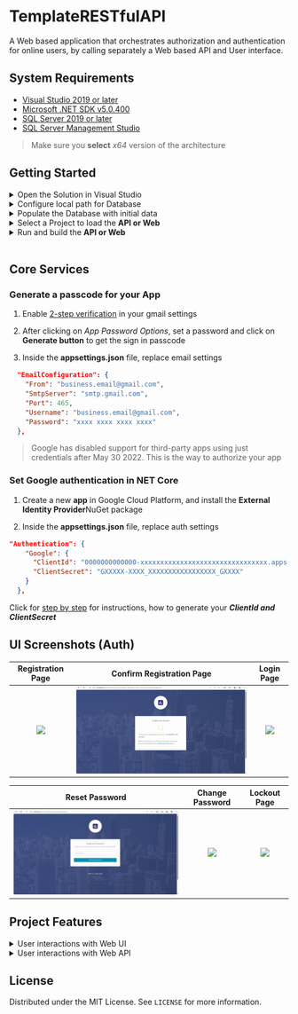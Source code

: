 # TemplateRESTfulAPI

A Web based application that orchestrates authorization and authentication for online users, by calling separately a Web based API and User interface.
<br>

## System Requirements

- [Visual Studio 2019 or later](https://visualstudio.microsoft.com/downloads/)
- [Microsoft .NET SDK v5.0.400](https://dotnet.microsoft.com/en-us/download/dotnet/5.0)
- [SQL Server 2019 or later](https://www.microsoft.com/en-us/sql-server/sql-server-downloads)
- [SQL Server Management Studio](https://learn.microsoft.com/en-us/sql/ssms/download-sql-server-management-studio-ssms?view=sql-server-ver16)

> Make sure you **select** <em>x64</em> version of the architecture

## Getting Started

<details>
  <summary>Open the Solution in Visual Studio</summary>

  <div align="left">
     <img src="https://github.com/andresmgomez/NETCoreAppTemplate/blob/main/screenshots/open-project.png" alt="Open the project in Visual Studio" width="500px" />
  </div>
</details>

<details>
  <summary>Configure local path for Database</summary>

Expand the <em>TemplateRESTful.API</em> and <em>TemplateRESTful.Web</em> folders

  <div align="left">
   <img src="https://github.com/andresmgomez/NETCoreAppTemplate/blob/main/screenshots/expand-projects.png" alt="Expand the Api or Web project" width="400px" />
  </div>

2. Open the <em>appsettings.json</em> file

 <div align="left">
     <img src="https://github.com/andresmgomez/NETCoreAppTemplate/blob/main/screenshots/db-project.png" alt="Configure the path for database" width="500px" />
</div>

3. Replace the following database settings

```SQL
Server=myServerAddress;Database=myDataBase;
```

with the correct settings for your Database Server

```SQL
  Data Source=SQL_SERVER\\SQL_DATABASE;Initial Catalog=DATABASE_NAME;
```

</details>

<details>
  <summary>Populate the Database with initial data</summary>

1. Click on **Tools** in the program menu bar
2. Then go to <em>NuGet Package Manager</em> and click on **Package Manager Console**

3. Run the following <em>command</em> to seed database

```cmd
  update-database -context IdentityContext -o OutputFolder
  update-database -context ApplicationDbContext -o OutputFolder
```

> Note: Make sure to select, **TemplateRESTful.Persistence** option to avoid errors.

</details>

<details>
  <summary>Select a Project to load the <strong>API or Web</strong></summary>

  <div align="left">
    <img src="https://github.com/andresmgomez/NETCoreAppTemplate/blob/main/screenshots/select-project.png" alt="Select and load the project" width="400px" />
  </div>

Right click on the <em>project solution</em>, and select <strong><em>Set as a Startup Project</em></strong>

</details>

<details>
  <summary>Run and build the <strong>API or Web</strong></summary>

Select the <em>TemplateRESTful.API</em> or <em>TemplateRESTful.Web</em>, then click on **IIS Express**

  <div align="left">
    <img src="https://github.com/andresmgomez/NETCoreAppTemplate/blob/main/screenshots/run-project.png" alt="Run and build the project" width="500px" />
  </div>

</details>
<br>

## Core Services

### Generate a passcode for your App

1. Enable [2-step verification](https://support.google.com/accounts/answer/10956730?hl=en) in your gmail settings

2. After clicking on <em>App Password Options</em>, set a password and click on **Generate button** to get the sign in passcode

3. Inside the **appsettings.json** file, replace email settings

```json
  "EmailConfiguration": {
    "From": "business.email@gmail.com",
    "SmtpServer": "smtp.gmail.com",
    "Port": 465,
    "Username": "business.email@gmail.com",
    "Password": "xxxx xxxx xxxx xxxx"
  },
```

> Google has disabled support for third-party apps using just credentials after May 30 2022. This is the way to authorize your app

### Set Google authentication in NET Core

1. Create a new **app** in Google Cloud Platform, and install the <strong>External Identity Provider</strong>NuGet package

2. Inside the **appsettings.json** file, replace auth settings

```json
"Authentication": {
    "Google": {
      "ClientId": "0000000000000-xxxxxxxxxxxxxxxxxxxxxxxxxxxxxxxx.apps.googleusercontent.com",
      "ClientSecret": "GXXXXX-XXXX_XXXXXXXXXXXXXXXXX_GXXXX"
    }
  },
```

Click for [step by step](https://learn.microsoft.com/en-us/aspnet/core/security/authentication/social/google-logins?view=aspnetcore-5.0) for instructions, how to generate your <strong><em>ClientId and ClientSecret</em></strong>
<br>

## UI Screenshots (Auth)

|                                          Registration Page                                          |                                          Confirm Registration Page                                          |                                            Login Page                                            |
| :-------------------------------------------------------------------------------------------------: | :---------------------------------------------------------------------------------------------------------: | :----------------------------------------------------------------------------------------------: |
| <img src="https://github.com/andresmgomez/NETCoreAppTemplate/blob/main/screenshots/register.gif" /> | <img src="https://github.com/andresmgomez/NETCoreAppTemplate/blob/main/screenshots/register-confirm.gif" /> | <img src="https://github.com/andresmgomez/NETCoreAppTemplate/blob/main/screenshots/login.gif" /> |

|                                            Reset Password                                             |                                            Change Password                                             |                                            Lockout Page                                            |
| :---------------------------------------------------------------------------------------------------: | :----------------------------------------------------------------------------------------------------: | :------------------------------------------------------------------------------------------------: |
| <img src="https://github.com/andresmgomez/NETCoreAppTemplate/blob/main/screenshots/reset-pass.gif" /> | <img src="https://github.com/andresmgomez/NETCoreAppTemplate/blob/main/screenshots/change-pass.gif" /> | <img src="https://github.com/andresmgomez/NETCoreAppTemplate/blob/main/screenshots/lockout.gif" /> |

## Project Features

<details>
  <summary>User interactions with Web UI</summary>

- Guest Users

  - [x] User can login using social account

- Users

  - [x] User can sign up a new account
  - [x] User can confirm their account by email address
  - [x] User can change their password securely
  - [x] User can set their contact number info
  - [x] User can see quick notification errors

- Admins
  - [x] Admin can see most recent User registrations
  </details>

<details>
  <summary>User interactions with Web API</summary>

`https://localhost:44313/swagger/index.html`

  <summary>Register [POST]</summary>

`https://localhost:44313/api/accounts/register`

  <summary>Confirm Account [GET]</summary>

`https://localhost:44313/api/accounts/confirm-account`

  <summary>Confirm Account [POST]</summary>

`https://localhost:44313/api/accounts/confirm-account`

  <summary>Login [POST]</summary>

`https://localhost:44313/api/accounts/login`

  <summary>Reset Password [GET]</summary>

`https://localhost:44313/api/accounts/reset-password`

  <summary>Reset Password [POST]</summary>

`https://localhost:44313/api/accounts/reset-password`

</details>

## License

Distributed under the MIT License. See `LICENSE` for more information.
